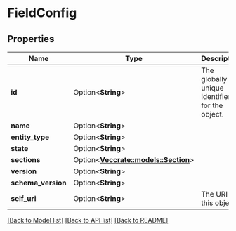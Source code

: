 # FieldConfig

## Properties

Name | Type | Description | Notes
------------ | ------------- | ------------- | -------------
**id** | Option<**String**> | The globally unique identifier for the object. | [optional][readonly]
**name** | Option<**String**> |  | [optional]
**entity_type** | Option<**String**> |  | [optional]
**state** | Option<**String**> |  | [optional]
**sections** | Option<[**Vec<crate::models::Section>**](Section.md)> |  | [optional]
**version** | Option<**String**> |  | [optional]
**schema_version** | Option<**String**> |  | [optional]
**self_uri** | Option<**String**> | The URI for this object | [optional][readonly]

[[Back to Model list]](../README.md#documentation-for-models) [[Back to API list]](../README.md#documentation-for-api-endpoints) [[Back to README]](../README.md)


